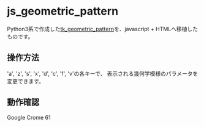 # js_geometric_pattern
Python3系で作成した[tk_geometric_pattern](https://github.com/enomgithub/tk_geometric_pattern)を、javascript + HTMLへ移植したものです。

## 操作方法
'a', 'z', 's', 'x', 'd', 'c', 'f', 'v'の各キーで、 表示される幾何学模様のパラメータを変更できます。

## 動作確認
Google Crome 61
